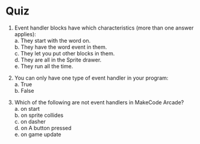 # Quiz

1. Event handler blocks have which characteristics (more than one answer applies):\
a. They start with the word on.\
b. They have the word event in them.\
c. They let you put other blocks in them.\
d. They are all in the Sprite drawer.\
e. They run all the time.
1. You can only have one type of event handler in your program:\
a. True\
b. False

1. Which of the following are not event handlers in MakeCode Arcade?\
a. on start\
b. on sprite collides\
c. on dasher\
d. on A button pressed\
e. on game update
